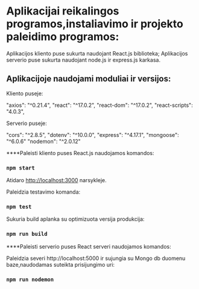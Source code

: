 # Aplikacijai reikalingos programos,instaliavimo ir projekto paleidimo programos:

Aplikacijos kliento puse sukurta naudojant React.js biblioteka;
Aplikacijos serverio puse sukurta naudojant node.js ir express.js karkasa.

## Aplikacijoje naudojami moduliai ir versijos:

Kliento puseje:

"axios": "^0.21.4",
"react": "^17.0.2",
"react-dom": "^17.0.2",
"react-scripts": "4.0.3",

Serverio puseje:

"cors": "^2.8.5",
"dotenv": "^10.0.0",
"express": "^4.17.1",
"mongoose": "^6.0.6"
"nodemon": "^2.0.12"

\*\*\*\*Paleisti kliento puses React.js naudojamos komandos:

### `npm start`

Atidaro [http://localhost:3000](http://localhost:3000) narsykleje.

Paleidzia testavimo komanda:

### `npm test`

Sukuria build aplanka su optimizuota versija produkcija:

### `npm run build`

\*\*\*\*Paleisti serverio puses React serveri naudojamos komandos:

Paleidzia severi http://localhost:5000 ir sujungia su Mongo db duomenu baze,naudodamas suteikta prisijungimo uri:

### `npm run nodemon`
